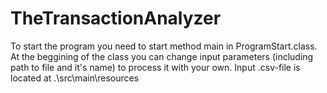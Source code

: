 # TheTransactionAnalyzer

To start the program you need to start method main in ProgramStart.class.
At the beggining of the class you can change input parameters (including path to file and it's name) to process it with your own.
Input .csv-file is located at .\src\main\resources
